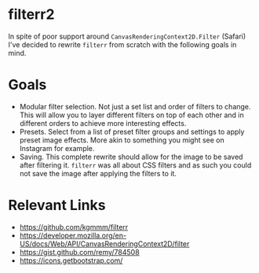 # filterr2

In spite of poor support around `CanvasRenderingContext2D.Filter` (Safari) I've decided to rewrite `filterr` from scratch with the following goals in mind.

# Goals

- Modular filter selection. Not just a set list and order of filters to change. This will allow you to layer different filters on top of each other and in different orders to achieve more interesting effects.
- Presets. Select from a list of preset filter groups and settings to apply preset image effects. More akin to something you might see on Instagram for example.
- Saving. This complete rewrite should allow for the image to be saved after filtering it. `filterr` was all about CSS filters and as such you could not save the image after applying the filters to it.

# Relevant Links

- https://github.com/kgmmm/filterr
- https://developer.mozilla.org/en-US/docs/Web/API/CanvasRenderingContext2D/filter
- https://gist.github.com/remy/784508
- https://icons.getbootstrap.com/
